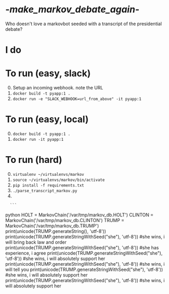 # -_make_markov_debate_again_-
Who doesn't love a markovbot seeded with a transcript of the presidential debate?

# I do


# To run (easy, slack)
0. Setup an incoming webhook. note the URL
0. `docker build -t pyapp:1 .`
1. `docker run -e "SLACK_WEBHOOK=url_from_above" -it pyapp:1`

# To run (easy, local)
0. `docker build -t pyapp:1 .`
1. `docker run -it pyapp:1`

# To run (hard)
0. `virtualenv ~/virtualenvs/markov`
1. `source ~/virtualenvs/markov/bin/activate`
1. `pip install -f requirements.txt`
2. `./parse_transcript_markov.py`
3. 

      ```
python
HOLT = MarkovChain('/var/tmp/markov_db.HOLT')
CLINTON = MarkovChain('/var/tmp/markov_db.CLINTON')
TRUMP = MarkovChain('/var/tmp/markov_db.TRUMP')
print(unicode(TRUMP.generateString(), 'utf-8'))
print(unicode(TRUMP.generateStringWithSeed("she"), 'utf-8'))
#she wins, i will bring back law and order
print(unicode(TRUMP.generateStringWithSeed("she"), 'utf-8'))
#she has experience, i agree
print(unicode(TRUMP.generateStringWithSeed("she"), 'utf-8'))
#she wins, i will absolutely support her
print(unicode(TRUMP.generateStringWithSeed("she"), 'utf-8'))
#she wins, i will tell you
print(unicode(TRUMP.generateStringWithSeed("she"), 'utf-8'))
#she wins, i will absolutely support her
print(unicode(TRUMP.generateStringWithSeed("she"), 'utf-8'))
#she wins, i will absolutely support her

```
